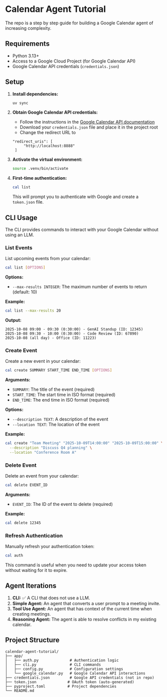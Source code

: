 # Calendar Agent Tutorial

The repo is a step by step guide for building a Google Calendar agent of increasing complexity.

## Requirements

- Python 3.13+
- Access to a Google Cloud Project (for Google Calendar API)
- Google Calendar API credentials (`credentials.json`)

## Setup

1. **Install dependencies:**
   ```bash
   uv sync
   ```

2. **Obtain Google Calendar API credentials:**
   - Follow the instructions in the [Google Calendar API documentation](https://developers.google.com/calendar/api/quickstart/python)
   - Download your `credentials.json` file and place it in the project root
   - Change the redirect URL to 
   ```
   "redirect_uris": [
        "http://localhost:8888"
    ]
    ```

3. **Activate the virtual environment:**
   ```bash
   source .venv/bin/activate
   ```

4. **First-time authentication:**
   ```bash
   cal list
   ```
   This will prompt you to authenticate with Google and create a `token.json` file.

## CLI Usage

The CLI provides commands to interact with your Google Calendar without using an LLM.

### List Events

List upcoming events from your calendar:

```bash
cal list [OPTIONS]
```

**Options:**
- `--max-results INTEGER`: The maximum number of events to return (default: 10)

**Example:**
```bash
cal list --max-results 20
```

**Output:**
```
2025-10-08 09:00 - 09:30 (0:30:00) - GenAI Standup (ID: 12345)
2025-10-08 09:30 - 10:00 (0:30:00) - Code Review (ID: 67890)
2025-10-08 (all day) - Office (ID: 11223)
```

### Create Event

Create a new event in your calendar:

```bash
cal create SUMMARY START_TIME END_TIME [OPTIONS]
```

**Arguments:**
- `SUMMARY`: The title of the event (required)
- `START_TIME`: The start time in ISO format (required)
- `END_TIME`: The end time in ISO format (required)

**Options:**
- `--description TEXT`: A description of the event
- `--location TEXT`: The location of the event

**Example:**
```bash
cal create "Team Meeting" "2025-10-09T14:00:00" "2025-10-09T15:00:00" \
  --description "Discuss Q4 planning" \
  --location "Conference Room A"
```

### Delete Event

Delete an event from your calendar:

```bash
cal delete EVENT_ID
```

**Arguments:**
- `EVENT_ID`: The ID of the event to delete (required)

**Example:**
```bash
cal delete 12345
```

### Refresh Authentication

Manually refresh your authentication token:

```bash
cal auth
```

This command is useful when you need to update your access token without waiting for it to expire.

## Agent Iterations

1. **CLI:** ✅ A CLI that does not use a LLM. 
2. **Simple Agent:** An agent that converts a user prompt to a meeting invite.
3. **Tool Use Agent:** An agent that has context of the current time when creating meetings. 
4. **Reasoning Agent:** The agent is able to resolve conflicts in my existing calendar.

## Project Structure

```
calendar-agent-tutorial/
├── app/
│   ├── auth.py              # Authentication logic
│   ├── cli.py               # CLI commands
│   ├── config.py            # Configuration settings
│   └── google_calendar.py   # Google Calendar API interactions
├── credentials.json         # Google API credentials (not in repo)
├── token.json              # OAuth token (auto-generated)
├── pyproject.toml          # Project dependencies
└── README.md
```